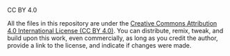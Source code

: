 CC BY 4.0

All the files in this repository are under the [Creative Commons Attribution 4.0 International License (CC BY 4.0)](https://creativecommons.org/licenses/by/4.0/). You can distribute, remix, tweak, and build upon this work, even commercially, as long as you credit the author, provide a link to the license, and indicate if changes were made.
